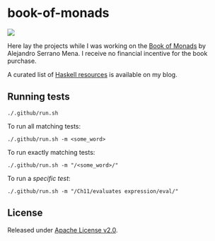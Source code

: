 # book-of-monads

[![](https://github.com/asarkar/book-of-monads/workflows/CI/badge.svg)](https://github.com/asarkar/book-of-monads/actions)

Here lay the projects while I was working on the [Book of Monads](https://leanpub.com/book-of-monads) by Alejandro Serrano Mena. I receive no financial incentive for the book purchase.

A curated list of [Haskell resources](https://blogs.asarkar.com/haskell-curated/) is available on my blog.

## Running tests

```
./.github/run.sh
```

To run all matching tests:
```
./.github/run.sh -m <some_word>
```

To run exactly matching tests:
```
./.github/run.sh -m "/<some_word>/"
```

To run a _specific test_:
```
./.github/run.sh -m "/Ch11/evaluates expression/eval/"
```

## License

Released under [Apache License v2.0](LICENSE).

